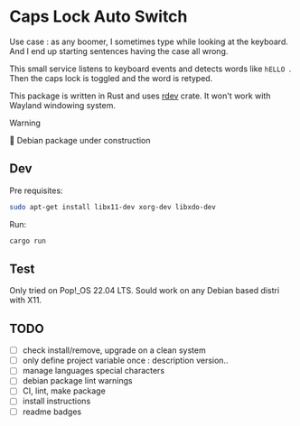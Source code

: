 # Caps Lock Auto Switch

Use case : as any boomer, I sometimes type while looking at the keyboard. And I end up starting sentences having the case all wrong.

This small service listens to keyboard events and detects words like `hELLO `. Then the caps lock is toggled and the word is retyped.

This package is written in Rust and uses [rdev](https://docs.rs/rdev/latest/rdev/) crate. It won't work with Wayland windowing system.

> [!WARNING]  
> 🚧 Debian package under construction

## Dev

Pre requisites:

```bash
sudo apt-get install libx11-dev xorg-dev libxdo-dev
```

Run:

```bash
cargo run
```

## Test

Only tried on Pop!_OS 22.04 LTS. Sould work on any Debian based distri with X11.

## TODO

- [ ] check install/remove, upgrade on a clean system
- [ ] only define project variable once : description version..
- [ ] manage languages special characters
- [ ] debian package lint warnings
- [ ] CI, lint, make package
- [ ] install instructions
- [ ] readme badges
